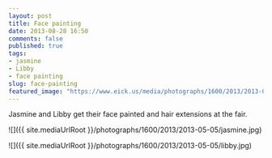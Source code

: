 ```yaml
---
layout: post
title: Face painting
date: 2013-08-28 16:50
comments: false
published: true
tags:
- jasmine
- Libby
- face painting
slug: face-painting
featured_image: "https://www.eick.us/media/photographs/1600/2013/2013-05-05/jasmine.jpg"
---
```

Jasmine and Libby get their face painted and hair extensions at the fair.

![]({{ site.mediaUrlRoot }}/photographs/1600/2013/2013-05-05/jasmine.jpg)

![]({{ site.mediaUrlRoot }}/photographs/1600/2013/2013-05-05/libby.jpg)
